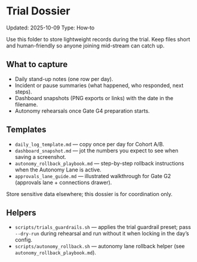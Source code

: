 # Trial Dossier

Updated: 2025-10-09
Type: How‑to

Use this folder to store lightweight records during the trial. Keep files short and human-friendly so anyone joining mid-stream can catch up.

## What to capture

- Daily stand-up notes (one row per day).
- Incident or pause summaries (what happened, who responded, next steps).
- Dashboard snapshots (PNG exports or links) with the date in the filename.
- Autonomy rehearsals once Gate G4 preparation starts.

## Templates

- `daily_log_template.md` — copy once per day for Cohort A/B.
- `dashboard_snapshot.md` — jot the numbers you expect to see when saving a screenshot.
- `autonomy_rollback_playbook.md` — step-by-step rollback instructions when the Autonomy Lane is active.
- `approvals_lane_guide.md` — illustrated walkthrough for Gate G2 (approvals lane + connections drawer).

Store sensitive data elsewhere; this dossier is for coordination only.

## Helpers

- `scripts/trials_guardrails.sh` — applies the trial guardrail preset; pass `--dry-run` during rehearsal and run without it when locking in the day’s config.
- `scripts/autonomy_rollback.sh` — autonomy lane rollback helper (see `autonomy_rollback_playbook.md`).

